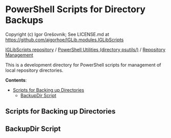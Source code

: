 
# PowerShell Scripts for Directory Backups

Copyright (c) Igor Grešovnik; 
See LICENSE.md at https://github.com/ajgorhoe/IGLib.modules.IGLibScripts

[IGLibScripts repository](https://github.com/ajgorhoe/IGLib.modules.IGLibScripts/blob/main/README.md) / [PowerShell Utilities (directory psutils/)](../README.md) / [Repository Management](#powershell-scripts-for-repository-management)

This  is a development directory for PowerShell scripts for management of local repository directories.

**Contents**:

* [Scripts for Backing up Directories](#scripts-for-backing-up-directories)
  * [BackupDir Script](#backupdir-script)

## Scripts for Backing up Directories

## BackupDir Script
